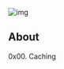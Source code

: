 ![img](https://assets.imaginablefutures.com/media/images/ALX_Logo.max-200x150.png)

## About

0x00. Caching
